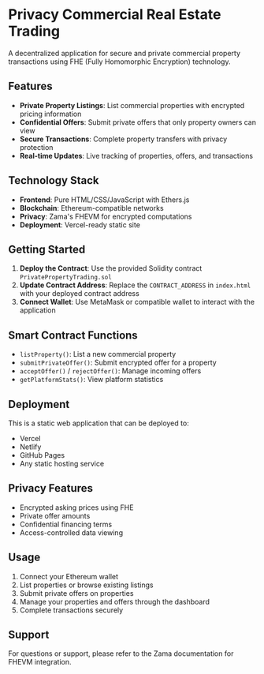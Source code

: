 # Privacy Commercial Real Estate Trading

A decentralized application for secure and private commercial property transactions using FHE (Fully Homomorphic Encryption) technology.

## Features

- **Private Property Listings**: List commercial properties with encrypted pricing information
- **Confidential Offers**: Submit private offers that only property owners can view
- **Secure Transactions**: Complete property transfers with privacy protection
- **Real-time Updates**: Live tracking of properties, offers, and transactions

## Technology Stack

- **Frontend**: Pure HTML/CSS/JavaScript with Ethers.js
- **Blockchain**: Ethereum-compatible networks
- **Privacy**: Zama's FHEVM for encrypted computations
- **Deployment**: Vercel-ready static site

## Getting Started

1. **Deploy the Contract**: Use the provided Solidity contract `PrivatePropertyTrading.sol`
2. **Update Contract Address**: Replace the `CONTRACT_ADDRESS` in `index.html` with your deployed contract address
3. **Connect Wallet**: Use MetaMask or compatible wallet to interact with the application

## Smart Contract Functions

- `listProperty()`: List a new commercial property
- `submitPrivateOffer()`: Submit encrypted offer for a property
- `acceptOffer()` / `rejectOffer()`: Manage incoming offers
- `getPlatformStats()`: View platform statistics

## Deployment

This is a static web application that can be deployed to:
- Vercel
- Netlify
- GitHub Pages
- Any static hosting service

## Privacy Features

- Encrypted asking prices using FHE
- Private offer amounts
- Confidential financing terms
- Access-controlled data viewing

## Usage

1. Connect your Ethereum wallet
2. List properties or browse existing listings
3. Submit private offers on properties
4. Manage your properties and offers through the dashboard
5. Complete transactions securely

## Support

For questions or support, please refer to the Zama documentation for FHEVM integration.